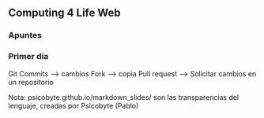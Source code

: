 ## Computing 4 Life Web
### Apuntes

### Primer día
Git
  Commits --> cambios
  Fork --> copia
  Pull request --> Solicitar cambios en un repositorio
  
Nota: psicobyte.github.io/markdown_slides/ son las transparencias del lenguaje, creadas por Psicobyte (Pablo)



